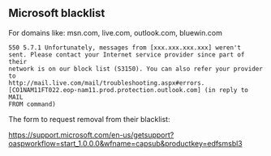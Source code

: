 ## Microsoft blacklist

For domains like: msn.com, live.com, outlook.com, bluewin.com


    550 5.7.1 Unfortunately, messages from [xxx.xxx.xxx.xxx] weren't
    sent. Please contact your Internet service provider since part of their
    network is on our block list (S3150). You can also refer your provider to
    http://mail.live.com/mail/troubleshooting.aspx#errors.
    [CO1NAM11FT022.eop-nam11.prod.protection.outlook.com] (in reply to MAIL
    FROM command)


The form to request removal from their blacklist:

https://support.microsoft.com/en-us/getsupport?oaspworkflow=start_1.0.0.0&wfname=capsub&productkey=edfsmsbl3

